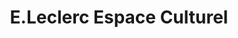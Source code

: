 ---
title: "E.Leclerc Espace Culturel"
url: /perpignan/e-leclerc-espace-culturel/
shop: Elektronik
---